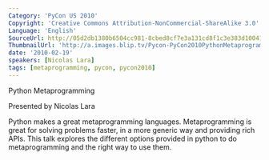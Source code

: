 ```yaml
---
Category: 'PyCon US 2010'
Copyright: 'Creative Commons Attribution-NonCommercial-ShareAlike 3.0'
Language: 'English'
SourceUrl: http://05d2db1380b6504cc981-8cbed8cf7e3a131cd8f1c3e383d10041.r93.cf2.rackcdn.com/pycon-us-2010/302_python-metaprogramming-64.m4v
ThumbnailUrl: 'http://a.images.blip.tv/Pycon-PyCon2010PythonMetaprogramming64641.png'
date: '2010-02-19'
speakers: [Nicolas Lara]
tags: [metaprogramming, pycon, pycon2010]
---
```

Python Metaprogramming

  
Presented by Nicolas Lara

  
Python makes a great metaprogramming languages. Metaprogramming is great for
solving problems faster, in a more generic way and providing rich APIs. This
talk explores the different options provided in python to do metaprogramming
and the right way to use them.

